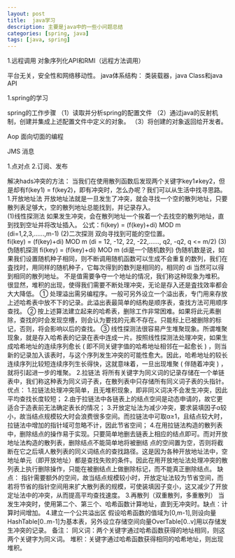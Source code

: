 ```yaml
---
layout: post
title:  java学习
description: 主要是java中的一些小问题总结
categories: [spring, java]
tags: [java, spring]
---
```


1.远程调用
  对象序列化API和RMI（远程方法调用）

  平台无关，安全性和网络移动性。
  java体系结构：
    类装载器，java Class和java API



 1.spring的学习

   spring的工作步骤
   （1）读取并分析spring的配置文件
   （2）通过java的反射机制，创建并集成上述配置文件中定义的对象。
   （3）将创建的对象返回给开发者。

   Aop
     面向切面的编程

JMS 消息

1.点对点
2.订阅、发布

解决hads冲突的方法：
    当我们在使用散列函数后发现两个关键字key1≠key2，但是却有f(key1) = f(key2)，即有冲突时，怎么办呢？我们可以从生活中找寻思路。
1.开放地址法
  开放地址法就是一旦发生了冲突，就会寻找一个空的散列地址，只要散列表足够大，空的散列地址总能找到，并记录存入。  
  (1)线性探测法
    如果发生冲突，会在散列地址一个挨着一个去找空的散列地址，直到找到空址并将改址插入。
   公式：fi(key) = (f(key)+di) MOD m (di=1,2,3,......,m-1)
  (2)二次探测
     双向寻找到可能的空位置。  
     fi(key) = (f(key)+di) MOD m (di = 12, -12, 22, -22,……, q2, -q2, q <= m/2)
  (3)伪随机探测
     fi(key) = (f(key)+di) MOD m (di是一个随机数列)
     伪随机数是说，如果我们设置随机种子相同，则不断调用随机函数可以生成不会重复的数列，我们在査找时，用同样的随机种子，它每次得到的数列是相同的，相同的 di 当然可以得到相同的散列地址。
     不是值需要争夺一个地址的情况，我们称这种现象为堆积。很显然，堆积的出现，使得我们需要不断处理冲突，无论是存入还是査找效率都会大大降低。
① 处理溢出需另编程序。一般可另外设立一个溢出表，专门用来存放上述哈希表中放不下的记录。此溢出表最简单的结构是顺序表，查找方法可用顺序查找。
② 按上述算法建立起来的哈希表，删除工作非常困难。如果将此元素删除，查找的时会发现空槽，则会认为要找的元素不存在。只能标上已被删除的标记，否则，将会影响以后的查找。
③ 线性探测法很容易产生堆聚现象。所谓堆聚现象，就是存入哈希表的记录在表中连成一片。按照线性探测法处理冲突，如果生成哈希地址的连续序列愈长 ( 即不同关键字值的哈希地址相邻在一起愈长 ) ，则当新的记录加入该表时，与这个序列发生冲突的可能性愈大。因此，哈希地址的较长连续序列比较短连续序列生长得快，这就意味着，一旦出现堆聚 ( 伴随着冲突 ) ，就将引起进一步的堆聚。
2.拉链法
   将所有关键字为同义词的记录存储在一个单链表中，我们称这种表为同义词子表，在散列表中只存储所有同义词子表的头指针。
优点：
   1.拉链法处理冲突简单，且无堆积现象，即非同义词决不会发生冲突，因此平均查找长度较短；
   2.由于拉链法中各链表上的结点空间是动态申请的，故它更适合于造表前无法确定表长的情况；
   3.开放定址法为减少冲突，要求装填因子α较小，故当结点规模较大时会浪费很多空间。而拉链法中可取α≥1，且结点较大时，拉链法中增加的指针域可忽略不计，因此节省空间；
   4.在用拉链法构造的散列表中，删除结点的操作易于实现。只要简单地删去链表上相应的结点即可。而对开放地址法构造的散列表，删除结点不能简单地将被删结 点的空间置为空，否则将截断在它之后填人散列表的同义词结点的查找路径。这是因为各种开放地址法中，空地址单元（即开放地址）都是查找失败的条件。因此在用开放地址法处理冲突的散列表上执行删除操作，只能在被删结点上做删除标记，而不能真正删除结点。
缺点：
   指针需要额外的空间，故当结点规模较小时，开放定址法较为节省空间，而若将节省的指针空间用来扩大散列表的规模，可使装填因子变小，这又减少了开放定址法中的冲突，从而提高平均查找速度。
3.再散列（双重散列，多重散列）
  当发生冲突时，使用第二个、第三个、哈希函数计算地址，直到无冲突时。缺点：计算时间增加。
4.建立一个公共溢出区
  假设哈希函数的值域为[0,m-1],则设向量HashTable[0..m-1]为基本表，另外设立存储空间向量OverTable[0..v]用以存储发生冲突的记录。
备注：
同义词：两个关键字通过哈希函数获得的地址相同，则这两个关键字为同义词。
堆积：关键字通过哈希函数获得相同的哈希地址，则出现堆积。
